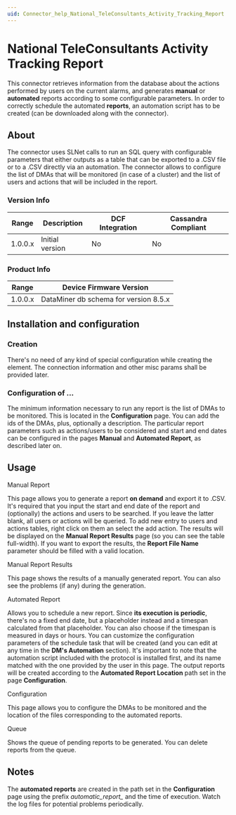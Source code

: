 ```yaml
---
uid: Connector_help_National_TeleConsultants_Activity_Tracking_Report
---
```


# National TeleConsultants Activity Tracking Report

This connector retrieves information from the database about the actions performed by users on the current alarms, and generates **manual** or **automated** reports according to some configurable parameters. In order to correctly schedule the automated **reports**, an automation script has to be created (can be downloaded along with the connector).

## About

The connector uses SLNet calls to run an SQL query with configurable parameters that either outputs as a table that can be exported to a .CSV file or to a .CSV directly via an automation. The connector allows to configure the list of DMAs that will be monitored (in case of a cluster) and the list of users and actions that will be included in the report.

### Version Info

| **Range** | **Description** | **DCF Integration** | **Cassandra Compliant** |
|------------------|-----------------|---------------------|-------------------------|
| 1.0.0.x          | Initial version | No                  | No                      |

### Product Info

| **Range** | **Device Firmware Version**           |
|------------------|---------------------------------------|
| 1.0.0.x          | DataMiner db schema for version 8.5.x |

## Installation and configuration

### Creation

There's no need of any kind of special configuration while creating the element. The connection information and other misc params shall be provided later.

### Configuration of ...

The minimum information necessary to run any report is the list of DMAs to be monitored. This is located in the **Configuration** page. You can add the ids of the DMAs, plus, optionally a description. The particular report parameters such as actions/users to be considered and start and end dates can be configured in the pages **Manual** and **Automated Report**, as described later on.

## Usage

Manual Report

This page allows you to generate a report **on demand** and export it to .CSV. It's required that you input the start and end date of the report and (optionally) the actions and users to be searched. If you leave the latter blank, all users or actions will be queried. To add new entry to users and actions tables, right click on them an select the add action. The results will be displayed on the **Manual Report Results** page (so you can see the table full-width). If you want to export the results, the **Report File Name** parameter should be filled with a valid location.

Manual Report Results

This page shows the results of a manually generated report. You can also see the problems (if any) during the generation.

Automated Report

Allows you to schedule a new report. Since **its execution is periodic**, there's no a fixed end date, but a placeholder instead and a timespan calculated from that placeholder. You can also choose if the timespan is measured in days or hours. You can customize the configuration parameters of the schedule task that will be created (and you can edit at any time in the **DM's Automation** section). It's important to note that the automation script included with the protocol is installed first, and its name matched with the one provided by the user in this page. The output reports will be created according to the **Automated Report Location** path set in the page **Configuration**.

Configuration

This page allows you to configure the DMAs to be monitored and the location of the files corresponding to the automated reports.

Queue

Shows the queue of pending reports to be generated. You can delete reports from the queue.

## Notes

The **automated reports** are created in the path set in the **Configuration** page using the prefix *automatic_report\_* and the time of execution. Watch the log files for potential problems periodically.
